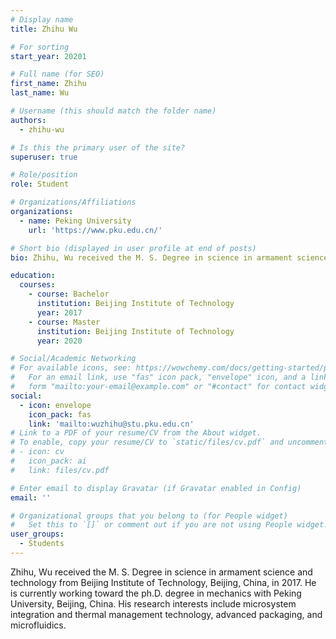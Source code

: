 ```yaml
---
# Display name
title: Zhihu Wu

# For sorting
start_year: 20201

# Full name (for SEO)
first_name: Zhihu
last_name: Wu

# Username (this should match the folder name)
authors:
  - zhihu-wu

# Is this the primary user of the site?
superuser: true

# Role/position
role: Student

# Organizations/Affiliations
organizations:
  - name: Peking University
    url: 'https://www.pku.edu.cn/'

# Short bio (displayed in user profile at end of posts)
bio: Zhihu, Wu received the M. S. Degree in science in armament science and technology from Beijing Institute of Technology, Beijing, China, in 2017. He is currently working toward the ph.D. degree in mechanics with Peking University, Beijing, China.  His research interests include microsystem integration and thermal management technology,  advanced packaging, and microfluidics.

education:
  courses:
    - course: Bachelor
      institution: Beijing Institute of Technology
      year: 2017
    - course: Master
      institution: Beijing Institute of Technology
      year: 2020

# Social/Academic Networking
# For available icons, see: https://wowchemy.com/docs/getting-started/page-builder/#icons
#   For an email link, use "fas" icon pack, "envelope" icon, and a link in the
#   form "mailto:your-email@example.com" or "#contact" for contact widget.
social:
  - icon: envelope
    icon_pack: fas
    link: 'mailto:wuzhihu@stu.pku.edu.cn'
# Link to a PDF of your resume/CV from the About widget.
# To enable, copy your resume/CV to `static/files/cv.pdf` and uncomment the lines below.
# - icon: cv
#   icon_pack: ai
#   link: files/cv.pdf

# Enter email to display Gravatar (if Gravatar enabled in Config)
email: ''

# Organizational groups that you belong to (for People widget)
#   Set this to `[]` or comment out if you are not using People widget.
user_groups:
  - Students
---
```


Zhihu, Wu received the M. S. Degree in science in armament science and technology from Beijing Institute of Technology, Beijing, China, in 2017. He is currently working toward the ph.D. degree in mechanics with Peking University, Beijing, China.  His research interests include microsystem integration and thermal management technology,  advanced packaging, and microfluidics.
